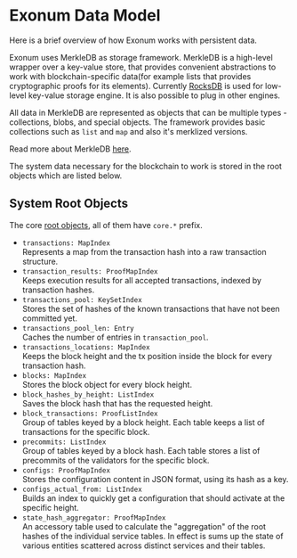 # Exonum Data Model

Here is a brief overview of how Exonum works with persistent data.

Exonum uses MerkleDB as storage framework. MerkleDB is a high-level wrapper over a key-value store, 
that provides convenient abstractions to work with blockchain-specific data(for example lists that provides cryptographic proofs for its elements).
Currently [RocksDB][rocks-db] is used for low-level key-value storage engine.
It is also possible to plug in other engines.

All data in MerkleDB are represented as objects that can be multiple types - collections, blobs, and special objects.
The framework provides basic collections such as `list` and `map` and also it's merklized versions.

Read more about MerkleDB [here][merkledb].

The system data necessary for the blockchain to work is stored in the root objects which are listed below.

## System Root Objects

The core [root objects][blockchain-schema], all of them have `core.*` prefix.

- `transactions: MapIndex`  
  Represents a map from the transaction hash into a raw transaction structure.
- `transaction_results: ProofMapIndex`  
  Keeps execution results for all accepted transactions,
  indexed by transaction hashes.
- `transactions_pool: KeySetIndex`  
  Stores the set of hashes of the known transactions that have not been
  committed yet.
- `transactions_pool_len: Entry`  
  Caches the number of entries in `transaction_pool`.
- `transactions_locations: MapIndex`  
  Keeps the block height and the tx position inside the block for every
  transaction hash.
- `blocks: MapIndex`  
  Stores the block object for every block height.
- `block_hashes_by_height: ListIndex`  
  Saves the block hash that has the requested height.
- `block_transactions: ProofListIndex`  
  Group of tables keyed by a block height. Each table keeps
  a list of transactions for the specific block.
- `precommits: ListIndex`  
  Group of tables keyed by a block hash. Each table stores a list of precommits
  of the validators for the specific block.
- `configs: ProofMapIndex`  
  Stores the configuration content in JSON format, using its hash as a key.
- `configs_actual_from: ListIndex`  
  Builds an index to quickly get a configuration that should activate at the
  specific height.
- `state_hash_aggregator: ProofMapIndex`  
  An accessory table
  used to calculate the "aggregation" of the root hashes of the individual
  service tables. In effect is sums up the state of various entities
  scattered across distinct services and their tables.


[rocks-db]: http://rocksdb.org/
[merkledb]: merkledb.md
[blockchain-schema]: https://github.com/exonum/exonum/blob/master/exonum/src/blockchain/schema.rs
